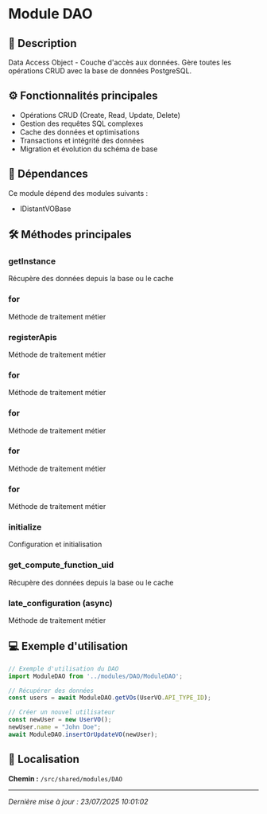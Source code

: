 # Module DAO

## 📖 Description

Data Access Object - Couche d'accès aux données. Gère toutes les opérations CRUD avec la base de données PostgreSQL.

## ⚙️ Fonctionnalités principales

- Opérations CRUD (Create, Read, Update, Delete)
- Gestion des requêtes SQL complexes
- Cache des données et optimisations
- Transactions et intégrité des données
- Migration et évolution du schéma de base

## 🔗 Dépendances

Ce module dépend des modules suivants :
- IDistantVOBase


## 🛠️ Méthodes principales

### getInstance
Récupère des données depuis la base ou le cache

### for
Méthode de traitement métier

### registerApis
Méthode de traitement métier

### for
Méthode de traitement métier

### for
Méthode de traitement métier

### for
Méthode de traitement métier

### for
Méthode de traitement métier

### initialize
Configuration et initialisation

### get_compute_function_uid
Récupère des données depuis la base ou le cache

### late_configuration (async)
Méthode de traitement métier



## 💻 Exemple d'utilisation

```typescript
// Exemple d'utilisation du DAO
import ModuleDAO from '../modules/DAO/ModuleDAO';

// Récupérer des données
const users = await ModuleDAO.getVOs(UserVO.API_TYPE_ID);

// Créer un nouvel utilisateur
const newUser = new UserVO();
newUser.name = "John Doe";
await ModuleDAO.insertOrUpdateVO(newUser);
```

## 📍 Localisation

**Chemin :** `/src/shared/modules/DAO`

---

*Dernière mise à jour : 23/07/2025 10:01:02*

